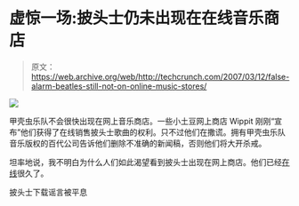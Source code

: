 # 虚惊一场:披头士仍未出现在在线音乐商店

> 原文：<https://web.archive.org/web/http://techcrunch.com/2007/03/12/false-alarm-beatles-still-not-on-online-music-stores/>

![](img/2ee9380f92a1b43589695b25201ca68d.png)

甲壳虫乐队不会很快出现在网上音乐商店。一些小土豆网上商店 Wippit 刚刚“宣布”他们获得了在线销售披头士歌曲的权利。只不过他们在撒谎。拥有甲壳虫乐队音乐版权的百代公司告诉他们删除不准确的新闻稿，否则他们将大开杀戒。

坦率地说，我不明白为什么人们如此渴望看到披头士出现在网上商店。他们已经[在线](https://web.archive.org/web/20160201235244/http://thepiratebay.org/tor/3554173/The_Beatles)很久了。

披头士下载谣言被平息